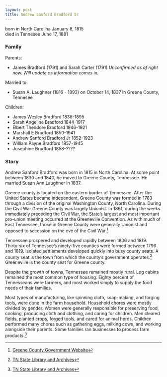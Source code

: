 ```yaml
---
layout: post
title: Andrew Sanford Bradford Sr
---
```


born in North Carolina January 8, 1815  
died in Tennesee June 17, 1881

### **Family**  
Parents:
- James Bradford (1791) and Sarah Carter (1791) *Unconfirmed as of right now. Will update as information comes in.*

Married to: 
- Susan A. Laughner (1816 - 1893) on October 14, 1837 in Greene County, Tennesee

Children:
- James Wesley Bradford 1838-1895
- Sarah Angeline Bradford 1844-1917
- Elbert Theodore Bradford 1946-1921
- Marshall E Bradford 1850-1941
- Andrew Sanford Bradford Jr 1852-1923
- William Payne Bradford 1857-1945
- Josephine Bradford 1858-????


### **Story**
Andrew Sanford Bradford was born in 1815 in North Carolina. At some point between 1830 and 1840, he moved to Greene County, Tennessee. He married Susan Ann Laughner in 1837. 

Greene county is located on the eastern border of Tennessee. After the United States became independent, Greene County was formed in 1783 through a division of the original Washington County, North Carolina. During the Civil War Greene County was largely Unionist. In 1861, during the weeks immediately preceding the Civil War, the State’s largest and most important pro-union meeting occurred at the Greeneville Convention. As with much of East Tennessee, those in Greene County were generally Unionist and opposed to secession on the eve of the Civil War.[^1]

Tennessee prospered and developed rapidly between 1806 and 1819. Thirty-six of Tennessee’s ninety-five counties were formed between 1796 and 1819. Isolated settlements developed quickly into busy county seats. A county seat is the town from which the county’s government operates.[^2] Greeneville is the county seat for Greene county.

Despite the growth of towns, Tennessee remained mostly rural. Log cabins remained the most common type of housing. Eighty percent of Tennesseans were farmers, and most worked simply to supply the food needs of their families. 

Most types of manufacturing, like spinning cloth, soap-making, and forging tools, were done in the farm household. Household chores were mostly divided by gender. Women were generally responsible for preserving food, cooking, producing cloth and clothing, and caring for children. Men cleared fields, planted crops, forged tools, and cared for animal herds. Children performed many chores such as gathering eggs, milking cows, and working alongside their parents. Some families ran businesses to process farm products.[^2]





[^1]: [Greene County Government Website](https://www.greenecountytngov.com/greene-county-tennessee-history/)
[^2]: [TN State Library and Archives](https://tnsoshistory.com/chapter4)